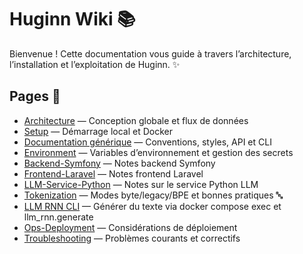 # Huginn Wiki 📚

Bienvenue ! Cette documentation vous guide à travers l’architecture, l’installation et l’exploitation de Huginn. ✨

## Pages 🧭
- [Architecture](Architecture) — Conception globale et flux de données
- [Setup](Setup) — Démarrage local et Docker
- [Documentation générique](Documentation-Generique) — Conventions, styles, API et CLI
- [Environment](Environment) — Variables d’environnement et gestion des secrets
- [Backend-Symfony](Backend-Symfony) — Notes backend Symfony
- [Frontend-Laravel](Frontend-Laravel) — Notes frontend Laravel
- [LLM-Service-Python](LLM-Service-Python) — Notes sur le service Python LLM
- [Tokenization](Tokenization) — Modes byte/legacy/BPE et bonnes pratiques 🔤
- [LLM RNN CLI](LLM-RNN-CLI) — Générer du texte via docker compose exec et llm_rnn.generate
- [Ops-Deployment](Ops-Deployment) — Considérations de déploiement
- [Troubleshooting](Troubleshooting) — Problèmes courants et correctifs
